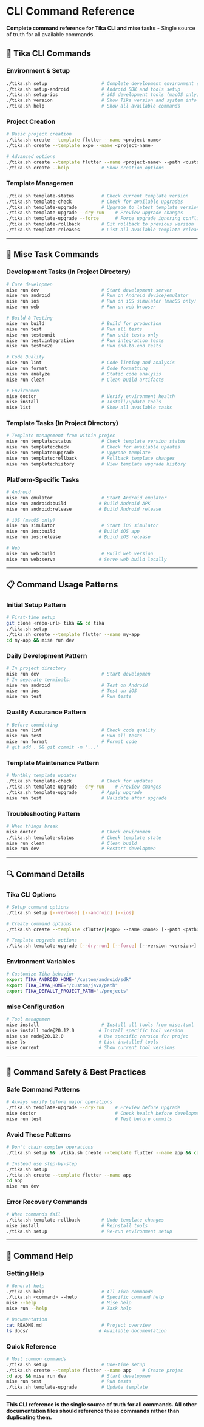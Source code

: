 # CLI Command Reference

**Complete command reference for Tika CLI and mise tasks** - Single source of truth for all available commands.

## 🎯 Tika CLI Commands

### Environment & Setup
```bash
./tika.sh setup                    # Complete development environment setup
./tika.sh setup-android            # Android SDK and tools setup
./tika.sh setup-ios                # iOS development tools (macOS only)
./tika.sh version                  # Show Tika version and system info
./tika.sh help                     # Show all available commands
```

### Project Creation
```bash
# Basic project creation
./tika.sh create --template flutter --name <project-name>
./tika.sh create --template expo --name <project-name>

# Advanced options
./tika.sh create --template flutter --name <project-name> --path <custom-path>
./tika.sh create --help            # Show creation options
```

### Template Managemen
```bash
./tika.sh template-status          # Check current template version
./tika.sh template-check           # Check for available upgrades
./tika.sh template-upgrade         # Upgrade to latest template version
./tika.sh template-upgrade --dry-run    # Preview upgrade changes
./tika.sh template-upgrade --force      # Force upgrade ignoring conflicts
./tika.sh template-rollback        # Git rollback to previous version
./tika.sh template-releases        # List all available template releases
```

---

## 🔧 Mise Task Commands

### Development Tasks (In Project Directory)
```bash
# Core developmen
mise run dev                       # Start development server
mise run android                   # Run on Android device/emulator
mise run ios                       # Run on iOS simulator (macOS only)
mise run web                       # Run on web browser

# Build & Testing
mise run build                     # Build for production
mise run test                      # Run all tests
mise run test:unit                 # Run unit tests only
mise run test:integration          # Run integration tests
mise run test:e2e                  # Run end-to-end tests

# Code Quality
mise run lint                      # Code linting and analysis
mise run format                    # Code formatting
mise run analyze                   # Static code analysis
mise run clean                     # Clean build artifacts

# Environmen
mise doctor                        # Verify environment health
mise install                       # Install/update tools
mise list                          # Show all available tasks
```

### Template Tasks (In Project Directory)
```bash
# Template management from within projec
mise run template:status           # Check template version status
mise run template:check            # Check for available updates
mise run template:upgrade          # Upgrade template
mise run template:rollback         # Rollback template changes
mise run template:history          # View template upgrade history
```

### Platform-Specific Tasks
```bash
# Android
mise run emulator                  # Start Android emulator
mise run android:build            # Build Android APK
mise run android:release          # Build Android release

# iOS (macOS only)
mise run simulator                 # Start iOS simulator
mise run ios:build                # Build iOS app
mise run ios:release              # Build iOS release

# Web
mise run web:build                 # Build web version
mise run web:serve                # Serve web build locally
```

---

## 📋 Command Usage Patterns

### Initial Setup Pattern
```bash
# First-time setup
git clone <repo-url> tika && cd tika
./tika.sh setup
./tika.sh create --template flutter --name my-app
cd my-app && mise run dev
```

### Daily Development Pattern
```bash
# In project directory
mise run dev                       # Start developmen
# In separate terminals:
mise run android                   # Test on Android
mise run ios                       # Test on iOS
mise run test                      # Run tests
```

### Quality Assurance Pattern
```bash
# Before committing
mise run lint                      # Check code quality
mise run test                      # Run all tests
mise run format                    # Format code
# git add . && git commit -m "..."
```

### Template Maintenance Pattern
```bash
# Monthly template updates
./tika.sh template-check           # Check for updates
./tika.sh template-upgrade --dry-run    # Preview changes
./tika.sh template-upgrade         # Apply upgrade
mise run test                      # Validate after upgrade
```

### Troubleshooting Pattern
```bash
# When things break
mise doctor                        # Check environmen
./tika.sh template-status          # Check template state
mise run clean                     # Clean build
mise run dev                       # Restart developmen
```

---

## 🔍 Command Details

### Tika CLI Options
```bash
# Setup command options
./tika.sh setup [--verbose] [--android] [--ios]

# Create command options
./tika.sh create --template <flutter|expo> --name <name> [--path <path>]

# Template upgrade options
./tika.sh template-upgrade [--dry-run] [--force] [--version <version>]
```

### Environment Variables
```bash
# Customize Tika behavior
export TIKA_ANDROID_HOME="/custom/android/sdk"
export TIKA_JAVA_HOME="/custom/java/path"
export TIKA_DEFAULT_PROJECT_PATH="./projects"
```

### mise Configuration
```bash
# Tool managemen
mise install                       # Install all tools from mise.toml
mise install node@20.12.0         # Install specific tool version
mise use node@20.12.0             # Use specific version for projec
mise ls                           # List installed tools
mise current                      # Show current tool versions
```

---

## 🚨 Command Safety & Best Practices

### Safe Command Patterns
```bash
# Always verify before major operations
./tika.sh template-upgrade --dry-run    # Preview before upgrade
mise doctor                             # Check health before developmen
mise run test                           # Test before commits
```

### Avoid These Patterns
```bash
# Don't chain complex operations
./tika.sh setup && ./tika.sh create --template flutter --name app && cd app && mise run dev

# Instead use step-by-step
./tika.sh setup
./tika.sh create --template flutter --name app
cd app
mise run dev
```

### Error Recovery Commands
```bash
# When commands fail
./tika.sh template-rollback        # Undo template changes
mise install                       # Reinstall tools
./tika.sh setup                    # Re-run environment setup
```

---

## 📖 Command Help

### Getting Help
```bash
# General help
./tika.sh help                     # All Tika commands
./tika.sh <command> --help         # Specific command help
mise --help                        # Mise help
mise run --help                    # Task help

# Documentation
cat README.md                      # Project overview
ls docs/                          # Available documentation
```

### Quick Reference
```bash
# Most common commands
./tika.sh setup                    # One-time setup
./tika.sh create --template flutter --name app    # Create projec
cd app && mise run dev             # Start developmen
mise run test                      # Run tests
./tika.sh template-upgrade         # Update template
```

---

**This CLI reference is the single source of truth for all commands. All other documentation files should reference these commands rather than duplicating them.**
